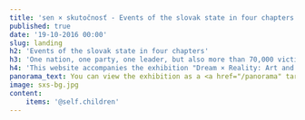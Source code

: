 ```yaml
---
title: 'sen × skutočnosť - Events of the slovak state in four chapters'
published: true
date: '19-10-2016 00:00'
slug: landing
h2: 'Events of the slovak state in four chapters'
h3: 'One nation, one party, one leader, but also more than 70,000 victims - the period of 1939 to 1945 is among the most complex in Slovak history.'
h4: 'This website accompanies the exhibition "Dream × Reality: Art and Propaganda 1939 - 1945" by adding historical context illustrated with multimedia content.'
panorama_text: You can view the exhibition as a <a href="/panorama" target="_blank" class="underline underline-hover">360° panorama tour</a>. Click the artworks in the panorama to see more info from <a href="https://www.webumenia.sk/" target="_blank" class="underline underline-hover">Web umenia</a> and zoom at high-res.
image: sxs-bg.jpg
content:
    items: '@self.children'
---
```


